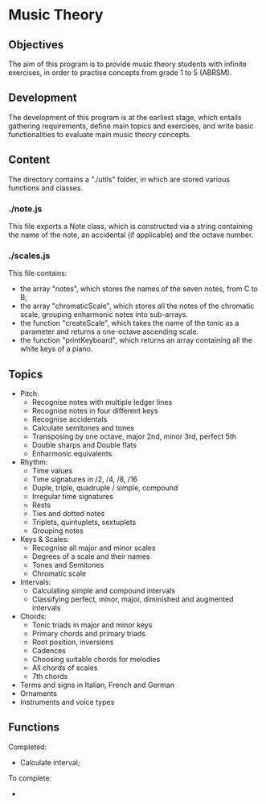 # Music Theory

## Objectives

The aim of this program is to provide music theory students with infinite exercises, in order to practise concepts from grade 1 to 5 (ABRSM).

## Development

The development of this program is at the earliest stage, which entails gathering requirements, define main topics and exercises, and write basic functionalities to evaluate main music theory concepts.

## Content

The directory contains a "./utils" folder, in which are stored various functions and classes.

### ./note.js

This file exports a Note class, which is constructed via a string containing the name of the note, an accidental (if applicable) and the octave number.

### ./scales.js

This file contains:

- the array "notes", which stores the names of the seven notes, from C to B;
- the array "chromaticScale", which stores all the notes of the chromatic scale, grouping enharmonic notes into sub-arrays.
- the function "createScale", which takes the name of the tonic as a parameter and returns a one-octave ascending scale.
- the function "printKeyboard", which returns an array containing all the white keys of a piano.

## Topics

- Pitch:
    - Recognise notes with multiple ledger lines
    - Recognise notes in four different keys
    - Recognise accidentals
    - Calculate semitones and tones
    - Transposing by one octave, major 2nd, minor 3rd, perfect 5th
    - Double sharps and Double flats
    - Enharmonic equivalents
- Rhythm:
    - Time values
    - Time signatures in /2, /4, /8, /16
    - Duple, triple, quadruple / simple, compound
    - Irregular time signatures
    - Rests
    - Ties and dotted notes
    - Triplets, quintuplets, sextuplets
    - Grouping notes
- Keys & Scales:
    - Recognise all major and minor scales
    - Degrees of a scale and their names
    - Tones and Semitones
    - Chromatic scale
- Intervals:
    - Calculating simple and compound intervals
    - Classifying perfect, minor, major, diminished and augmented intervals
- Chords:
    - Tonic triads in major and minor keys
    - Primary chords and primary triads
    - Root position, inversions
    - Cadences
    - Choosing suitable chords for melodies
    - All chords of scales
    - 7th chords
- Terms and signs in Italian, French and German
- Ornaments
- Instruments and voice types


## Functions

Completed:

- Calculate interval;

To complete:

- 